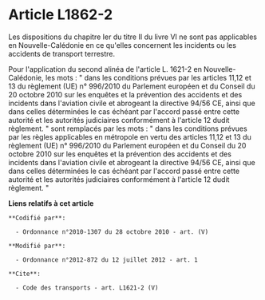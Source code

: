 # Article L1862-2

Les dispositions du chapitre Ier du titre II du livre VI ne sont pas applicables en Nouvelle-Calédonie en ce qu'elles
concernent les incidents ou les accidents de transport terrestre. 

Pour l'application du second alinéa de l'article L. 1621-2 en Nouvelle-Calédonie, les mots : " dans les conditions prévues
par les articles 11,12 et 13 du règlement (UE) n° 996/2010 du Parlement européen et du Conseil du 20 octobre 2010 sur les
enquêtes et la prévention des accidents et des incidents dans l'aviation civile et abrogeant la directive 94/56 CE, ainsi que
dans celles déterminées le cas échéant par l'accord passé entre cette autorité et les autorités judiciaires conformément à
l'article 12 dudit règlement. " sont remplacés par les mots : " dans les conditions prévues par les règles applicables en
métropole en vertu des articles 11,12 et 13 du règlement (UE) n° 996/2010 du Parlement européen et du Conseil du 20 octobre
2010 sur les enquêtes et la prévention des accidents et des incidents dans l'aviation civile et abrogeant la directive 94/56
CE, ainsi que dans celles déterminées le cas échéant par l'accord passé entre cette autorité et les autorités judiciaires
conformément à l'article 12 dudit règlement. "

**Liens relatifs à cet article**

	**Codifié par**:

	  - Ordonnance n°2010-1307 du 28 octobre 2010 - art. (V)

	**Modifié par**:

	  - Ordonnance n°2012-872 du 12 juillet 2012 - art. 1

	**Cite**:

	  - Code des transports - art. L1621-2 (V)

